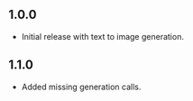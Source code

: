 ## 1.0.0

* Initial release with text to image generation.

## 1.1.0
* Added missing generation calls.
